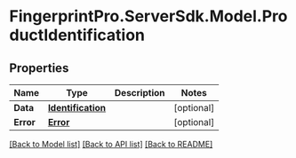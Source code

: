 # FingerprintPro.ServerSdk.Model.ProductIdentification
## Properties

Name | Type | Description | Notes
------------ | ------------- | ------------- | -------------
**Data** | [**Identification**](Identification.md) |  | [optional] 
**Error** | [**Error**](Error.md) |  | [optional] 

[[Back to Model list]](../README.md#documentation-for-models) [[Back to API list]](../README.md#documentation-for-api-endpoints) [[Back to README]](../README.md)

